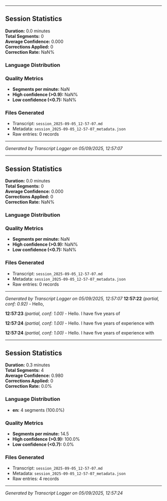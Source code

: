 

---

## Session Statistics

**Duration:** 0.0 minutes  
**Total Segments:** 0  
**Average Confidence:** 0.000  
**Corrections Applied:** 0  
**Correction Rate:** NaN%

### Language Distribution


### Quality Metrics
- **Segments per minute:** NaN
- **High confidence (>0.9):** NaN%
- **Low confidence (<0.7):** NaN%

### Files Generated
- Transcript: `session_2025-09-05_12-57-07.md`
- Metadata: `session_2025-09-05_12-57-07_metadata.json`
- Raw entries: 0 records

---
*Generated by Transcript Logger on 05/09/2025, 12:57:07*


---

## Session Statistics

**Duration:** 0.0 minutes  
**Total Segments:** 0  
**Average Confidence:** 0.000  
**Corrections Applied:** 0  
**Correction Rate:** NaN%

### Language Distribution


### Quality Metrics
- **Segments per minute:** NaN
- **High confidence (>0.9):** NaN%
- **Low confidence (<0.7):** NaN%

### Files Generated
- Transcript: `session_2025-09-05_12-57-07.md`
- Metadata: `session_2025-09-05_12-57-07_metadata.json`
- Raw entries: 0 records

---
*Generated by Transcript Logger on 05/09/2025, 12:57:07*
**12:57:22** *(partial, conf: 0.92)* - Hello,

**12:57:23** *(partial, conf: 1.00)* - Hello. I have five years of

**12:57:24** *(partial, conf: 1.00)* - Hello. I have five years of experience with

**12:57:24** *(partial, conf: 1.00)* - Hello. I have five years of experience with



---

## Session Statistics

**Duration:** 0.3 minutes  
**Total Segments:** 4  
**Average Confidence:** 0.980  
**Corrections Applied:** 0  
**Correction Rate:** 0.0%

### Language Distribution
- **en:** 4 segments (100.0%)

### Quality Metrics
- **Segments per minute:** 14.5
- **High confidence (>0.9):** 100.0%
- **Low confidence (<0.7):** 0.0%

### Files Generated
- Transcript: `session_2025-09-05_12-57-07.md`
- Metadata: `session_2025-09-05_12-57-07_metadata.json`
- Raw entries: 4 records

---
*Generated by Transcript Logger on 05/09/2025, 12:57:24*
